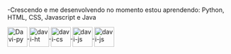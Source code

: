 ###
-Crescendo e me desenvolvendo no momento estou aprendendo: Python, HTML, CSS, Javascript e Java

<div style="display: inline-block;">
  
  <a href="https://github.com/Meclovin69"/>

  <img align="center" alt="Davi-py"  width="45" src="https://cdn.jsdelivr.net/gh/devicons/devicon/icons/python/python-plain.svg" />
  <img align="center" alt="davi-ht" width="45"  src="https://cdn.jsdelivr.net/gh/devicons/devicon/icons/html5/html5-original.svg" />
  <img align="center" alt="davi-cs" width="45" src="https://cdn.jsdelivr.net/gh/devicons/devicon/icons/css3/css3-original.svg" />
  <img align="center" alt="davi-js" width="45" src="https://cdn.jsdelivr.net/gh/devicons/devicon/icons/javascript/javascript-original.svg" />
  <img align="center" alt="davi-js" width="45" src="https://cdn.jsdelivr.net/gh/devicons/devicon/icons/java/java-original.svg" />
  

<!-- <a href="https://www.linkedin.com/in/davi-almeida-b0335024a/"> <br>
   Meu Perfil linkedin <img align="center" alt="davi-js" width="45" src="https://cdn.jsdelivr.net/gh/devicons/devicon/icons/linkedin/linkedin-original.svg" />
  </a>  
 -->  


</div>




